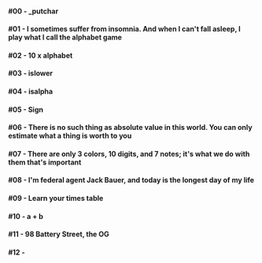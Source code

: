 #### #00 - _putchar

#### #01 - I sometimes suffer from insomnia. And when I can't fall asleep, I play what I call the alphabet game

#### #02 - 10 x alphabet

#### #03 - islower

#### #04 - isalpha

#### #05 - Sign

#### #06 - There is no such thing as absolute value in this world. You can only estimate what a thing is worth to you

#### #07 - There are only 3 colors, 10 digits, and 7 notes; it's what we do with them that's important

#### #08 - I'm federal agent Jack Bauer, and today is the longest day of my life

#### #09 - Learn your times table

#### #10 - a + b

#### #11 - 98 Battery Street, the OG

#### #12 - 

